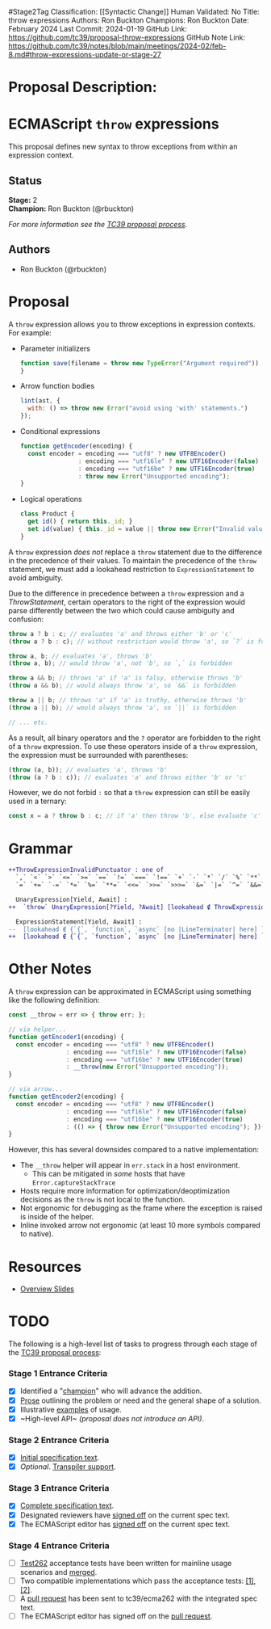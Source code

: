 #Stage2Tag
Classification: [[Syntactic Change]]
Human Validated: No
Title: throw expressions
Authors: Ron Buckton
Champions: Ron Buckton
Date: February 2024
Last Commit: 2024-01-19
GitHub Link: https://github.com/tc39/proposal-throw-expressions
GitHub Note Link: https://github.com/tc39/notes/blob/main/meetings/2024-02/feb-8.md#throw-expressions-update-or-stage-27

# Proposal Description:
# ECMAScript `throw` expressions

This proposal defines new syntax to throw exceptions from within an expression context.

## Status

**Stage:** 2  
**Champion:** Ron Buckton (@rbuckton)

_For more information see the [TC39 proposal process](https://tc39.github.io/process-document/)._

## Authors

* Ron Buckton (@rbuckton)

# Proposal

A `throw` expression allows you to throw exceptions in expression contexts. For example:

* Parameter initializers
  ```js
  function save(filename = throw new TypeError("Argument required")) {
  }
  ```
* Arrow function bodies
  ```js
  lint(ast, { 
    with: () => throw new Error("avoid using 'with' statements.")
  });
  ```
* Conditional expressions
  ```js
  function getEncoder(encoding) {
    const encoder = encoding === "utf8" ? new UTF8Encoder() 
                  : encoding === "utf16le" ? new UTF16Encoder(false) 
                  : encoding === "utf16be" ? new UTF16Encoder(true) 
                  : throw new Error("Unsupported encoding");
  }
  ```
* Logical operations
  ```js
  class Product {
    get id() { return this._id; }
    set id(value) { this._id = value || throw new Error("Invalid value"); }
  }
  ```

A `throw` expression *does not* replace a `throw` statement due to the difference 
in the precedence of their values. To maintain the precedence of the `throw` statement,
we must add a lookahead restriction to `ExpressionStatement` to avoid ambiguity.

Due to the difference in precedence between a `throw` expression and a _ThrowStatement_, certain operators to the right
of the expression would parse differently between the two which could cause ambiguity and confusion:

```js
throw a ? b : c; // evaluates 'a' and throws either 'b' or 'c'
(throw a ? b : c); // without restriction would throw 'a', so `?` is forbidden

throw a, b; // evaluates 'a', throws 'b'
(throw a, b); // would throw 'a', not 'b', so `,` is forbidden

throw a && b; // throws 'a' if 'a' is falsy, otherwise throws 'b'
(throw a && b); // would always throw 'a', so `&&` is forbidden

throw a || b; // throws 'a' if 'a' is truthy, otherwise throws 'b'
(throw a || b); // would always throw 'a', so `||` is forbidden

// ... etc.
```

As a result, all binary operators and the `?` operator are forbidden to the right of a `throw` expression. To use these
operators inside of a `throw` expression, the expression must be surrounded with parentheses:

```js
(throw (a, b)); // evaluates 'a', throws 'b'
(throw (a ? b : c)); // evaluates 'a' and throws either 'b' or 'c'
```

However, we do not forbid `:` so that a `throw` expression can still be easily used in a ternary:

```js
const x = a ? throw b : c; // if 'a' then throw 'b', else evaluate 'c'
```

# Grammar

```diff grammarkdown
++ThrowExpressionInvalidPunctuator : one of
  `,` `<` `>` `<=` `>=` `==` `!=` `===` `!==` `+` `-` `*` `/` `%` `**` `<<` `>>` `>>>` `&` `|` `^` `&&` `||` `??`
  `=` `+=` `-=` `*=` `%=` `**=` `<<=` `>>=` `>>>=` `&=` `|=` `^=` `&&=` `||=` `??=` `?`

  UnaryExpression[Yield, Await] :
++  `throw` UnaryExpression[?Yield, ?Await] [lookahead ∉ ThrowExpressionInvalidPunctuator]

  ExpressionStatement[Yield, Await] :
--  [lookahead ∉ {`{`, `function`, `async` [no |LineTerminator| here] `function`, `class`, `let [`}] Expression[+In, ?Yield, ?Await] `;`
++  [lookahead ∉ {`{`, `function`, `async` [no |LineTerminator| here] `function`, `class`, `let [`, `throw`}] Expression[+In, ?Yield, ?Await] `;`
```

# Other Notes

A `throw` expression can be approximated in ECMAScript using something like the following definition:

```js
const __throw = err => { throw err; };

// via helper...
function getEncoder1(encoding) {
  const encoder = encoding === "utf8" ? new UTF8Encoder() 
                : encoding === "utf16le" ? new UTF16Encoder(false) 
                : encoding === "utf16be" ? new UTF16Encoder(true) 
                : __throw(new Error("Unsupported encoding"));
}

// via arrow...
function getEncoder2(encoding) {
  const encoder = encoding === "utf8" ? new UTF8Encoder() 
                : encoding === "utf16le" ? new UTF16Encoder(false) 
                : encoding === "utf16be" ? new UTF16Encoder(true) 
                : (() => { throw new Error("Unsupported encoding"); })();
}
```

However, this has several downsides compared to a native implementation:
* The `__throw` helper will appear in `err.stack` in a host environment.
  * This can be mitigated in *some* hosts that have `Error.captureStackTrace`
* Hosts require more information for optimization/deoptimization decisions as the `throw` is not local to the function.
* Not ergonomic for debugging as the frame where the exception is raised is inside of the helper.
* Inline invoked arrow not ergonomic (at least 10 more symbols compared to native).

# Resources

- [Overview Slides](https://tc39.github.io/proposal-throw-expressions/ThrowExpressions-tc39.pptx)

# TODO

The following is a high-level list of tasks to progress through each stage of the [TC39 proposal process](https://tc39.github.io/process-document/):

### Stage 1 Entrance Criteria

* [x] Identified a "[champion][Champion]" who will advance the addition.  
* [x] [Prose][Prose] outlining the problem or need and the general shape of a solution.  
* [x] Illustrative [examples][Examples] of usage.  
* [x] ~High-level API~ _(proposal does not introduce an API)_.  

### Stage 2 Entrance Criteria

* [x] [Initial specification text][Specification].  
* [x] _Optional_. [Transpiler support][Transpiler].  

### Stage 3 Entrance Criteria

* [x] [Complete specification text][Specification].  
* [x] Designated reviewers have [signed off][Stage3ReviewerSignOff] on the current spec text.  
* [x] The ECMAScript editor has [signed off][Stage3EditorSignOff] on the current spec text.  

### Stage 4 Entrance Criteria

* [ ] [Test262](https://github.com/tc39/test262) acceptance tests have been written for mainline usage scenarios and [merged][Test262PullRequest].  
* [ ] Two compatible implementations which pass the acceptance tests: [\[1\]][Implementation1], [\[2\]][Implementation2].  
* [ ] A [pull request][Ecma262PullRequest] has been sent to tc39/ecma262 with the integrated spec text.  
* [ ] The ECMAScript editor has signed off on the [pull request][Ecma262PullRequest].  

<!-- The following are shared links used throughout the README: -->

[Champion]: #status
[Prose]: #proposal
[Examples]: #proposal
[Specification]: https://tc39.github.io/proposal-throw-expressions
[Transpiler]: https://github.com/Microsoft/TypeScript/pull/18798
[Stage3ReviewerSignOff]: https://github.com/tc39/proposal-throw-expressions/issues/7
[Stage3EditorSignOff]: https://github.com/tc39/proposal-throw-expressions/issues/8
[Test262PullRequest]: #todo
[Implementation1]: #todo
[Implementation2]: #todo
[Ecma262PullRequest]: #todo